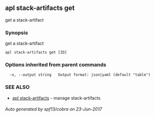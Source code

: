 ## apl stack-artifacts get

get a stack-artifact

### Synopsis


get a stack-artifact

```
apl stack-artifacts get [ID]
```

### Options inherited from parent commands

```
  -o, --output string   Output format: json|yaml (default "table")
```

### SEE ALSO
* [apl stack-artifacts](apl_stack-artifacts.md)	 - manage stack-artifacts

###### Auto generated by spf13/cobra on 23-Jun-2017
